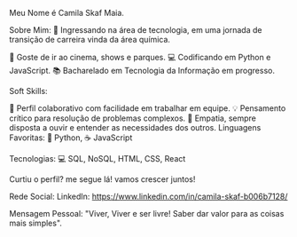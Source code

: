 Meu Nome é Camila Skaf Maia.

Sobre Mim: 🚀 Ingressando na área de tecnologia, em uma jornada de transição de carreira vinda da área química.

🌟  Goste de ir ao cinema, shows e parques.
💻 Codificando em Python e JavaScript.
📚 Bacharelado em Tecnologia da Informação em progresso.

Soft Skills:

🤝 Perfil colaborativo com facilidade em trabalhar em equipe.
💡 Pensamento crítico para resolução de problemas complexos.
🤗 Empatia, sempre disposta a ouvir e entender as necessidades dos outros.
Linguagens Favoritas: 🐍 Python, ☕ JavaScript


Tecnologias: 💻 SQL, NoSQL, HTML, CSS, React

Curtiu o perfil? 
me segue lá!
vamos crescer juntos!

Rede Social:
LinkedIn: https://www.linkedin.com/in/camila-skaf-b006b7128/

Mensagem Pessoal: "Viver, Viver e ser livre! Saber dar valor para as coisas mais simples".

